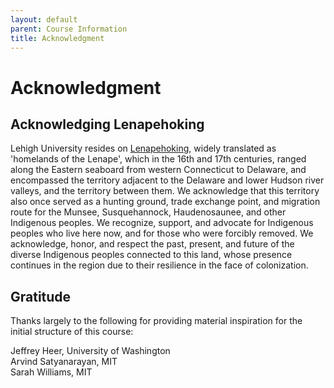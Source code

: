 ```yaml
---
layout: default
parent: Course Information
title: Acknowledgment
---
```


# Acknowledgment

## Acknowledging Lenapehoking

Lehigh University resides on [Lenapehoking](https://en.wikipedia.org/wiki/Lenapehoking), widely translated as 'homelands of the Lenape', which in the 16th and 17th centuries, ranged along the Eastern seaboard from western Connecticut to Delaware, and encompassed the territory adjacent to the Delaware and lower Hudson river valleys, and the territory between them. We acknowledge that this territory also once served as a hunting ground, trade exchange point, and migration route for the Munsee, Susquehannock, Haudenosaunee, and other Indigenous peoples. We recognize, support, and advocate for Indigenous peoples who live here now, and for those who were forcibly removed. We acknowledge, honor, and respect the past, present, and future of the diverse Indigenous peoples connected to this land, whose presence continues in the region due to their resilience in the face of colonization.

## Gratitude

Thanks largely to the following for providing material inspiration for the initial structure of this course:

Jeffrey Heer, University of Washington  
Arvind Satyanarayan, MIT  
Sarah Williams, MIT